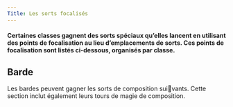 ```yaml
---
Title: Les sorts focalisés
---
```

#### Certaines classes gagnent des sorts spéciaux qu’elles lancent en utilisant des points de focalisation au lieu d’emplacements de sorts. Ces points de focalisation sont listés ci-dessous, organisés par classe. 

## Barde
Les bardes peuvent gagner les sorts de composition suivants. Cette section inclut également leurs tours de magie de 
composition.
